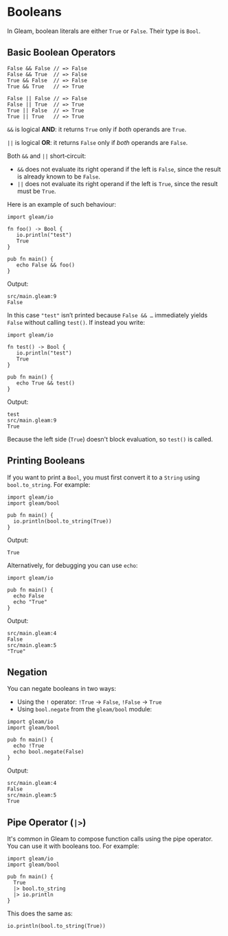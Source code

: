 # Booleans

In Gleam, boolean literals are either `True` or `False`. Their type is `Bool`.

## Basic Boolean Operators

```gleam
False && False // => False
False && True  // => False
True && False  // => False
True && True   // => True

False || False // => False
False || True  // => True
True || False  // => True
True || True   // => True
```

`&&` is logical **AND**: it returns `True` only if *both* operands are `True`.

`||` is logical **OR**: it returns `False` only if *both* operands are `False`.

Both `&&` and `||` short‐circuit:

* `&&` does not evaluate its right operand if the left is `False`, since the result is already known to be `False`.
* `||` does not evaluate its right operand if the left is `True`, since the result must be `True`.

Here is an example of such behaviour:
```gleam
import gleam/io

fn foo() -> Bool {
   io.println("test")
   True
}

pub fn main() {
   echo False && foo()
}
```

Output:

```
src/main.gleam:9
False
```

In this case `"test"` isn’t printed because `False && …` immediately yields `False` without calling `test()`. If instead you write:

```gleam
import gleam/io

fn test() -> Bool {
   io.println("test")
   True
}

pub fn main() {
   echo True && test()
}
```

Output:

```
test
src/main.gleam:9
True
```

Because the left side (`True`) doesn't block evaluation, so `test()` is called.

## Printing Booleans

If you want to print a `Bool`, you must first convert it to a `String` using `bool.to_string`. For example:

```gleam
import gleam/io
import gleam/bool

pub fn main() {
  io.println(bool.to_string(True))
}
```

Output:

```
True
```

Alternatively, for debugging you can use `echo`:

```gleam
import gleam/io

pub fn main() {
  echo False
  echo "True"
}
```

Output:

```
src/main.gleam:4
False
src/main.gleam:5
"True"
```

## Negation

You can negate booleans in two ways:

* Using the `!` operator: `!True` → `False`, `!False` → `True`
* Using `bool.negate` from the `gleam/bool` module:

```gleam
import gleam/io
import gleam/bool

pub fn main() {
  echo !True
  echo bool.negate(False)
}
```

Output:

```
src/main.gleam:4
False
src/main.gleam:5
True
```

## Pipe Operator (`|>`)

It's common in Gleam to compose function calls using the pipe operator. You can use it with booleans too. For example:

```gleam
import gleam/io
import gleam/bool

pub fn main() {
  True
  |> bool.to_string
  |> io.println
}
```

This does the same as:

```gleam
io.println(bool.to_string(True))
```
